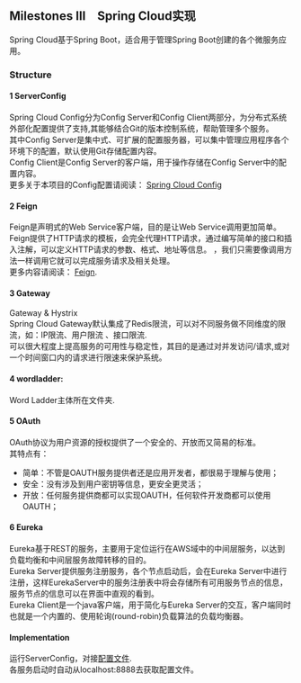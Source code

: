 ## Milestones Ⅲ　Spring Cloud实现

Spring Cloud基于Spring Boot，适合用于管理Spring Boot创建的各个微服务应用。

### Structure

#### 1 ServerConfig
Spring Cloud Config分为Config Server和Config Client两部分，为分布式系统外部化配置提供了支持,其能够结合Git的版本控制系统，帮助管理多个服务。<br>
其中Config Server是集中式、可扩展的配置服务器，可以集中管理应用程序各个环境下的配置，默认使用Git存储配置内容。<br>
Config Client是Config Server的客户端，用于操作存储在Config Server中的配置内容。<br>
更多关于本项目的Config配置请阅读： [Spring Cloud Config](ServerConfig/readme.md)

#### 2 Feign
Feign是声明式的Web Service客户端，目的是让Web Service调用更加简单。<br>
Feign提供了HTTP请求的模板，会完全代理HTTP请求，通过编写简单的接口和插入注解，可以定义HTTP请求的参数、格式、地址等信息。
，我们只需要像调用方法一样调用它就可以完成服务请求及相关处理。<br>
更多内容请阅读： [Feign](Feign/readme.md).

#### 3 Gateway
Gateway & Hystrix <br>
Spring Cloud Gateway默认集成了Redis限流，可以对不同服务做不同维度的限流，如：IP限流、用户限流 、接口限流.<br>
可以很大程度上提高服务的可用性与稳定性，其目的是通过对并发访问/请求,或对一个时间窗口内的请求进行限速来保护系统。

#### 4 wordladder:
Word Ladder主体所在文件夹.

#### 5 OAuth
OAuth协议为用户资源的授权提供了一个安全的、开放而又简易的标准。<br>
其特点有：
- 简单：不管是OAUTH服务提供者还是应用开发者，都很易于理解与使用；
- 安全：没有涉及到用户密钥等信息，更安全更灵活；
- 开放：任何服务提供商都可以实现OAUTH，任何软件开发商都可以使用OAUTH；

#### 6 Eureka
Eureka基于REST的服务，主要用于定位运行在AWS域中的中间层服务，以达到负载均衡和中间层服务故障转移的目的。<br>
Eureka Server提供服务注册服务，各个节点启动后，会在Eureka Server中进行注册，这样EurekaServer中的服务注册表中将会存储所有可用服务节点的信息，服务节点的信息可以在界面中直观的看到。<br>
Eureka Client是一个java客户端，用于简化与Eureka Server的交互，客户端同时也就是一个内置的、使用轮询(round-robin)负载算法的负载均衡器。

#### Implementation
运行ServerConfig，对接[配置文件](https://github.com/llIllIllIlllIll/SpringCloudConfig).<br>
各服务启动时自动从localhost:8888去获取配置文件。
